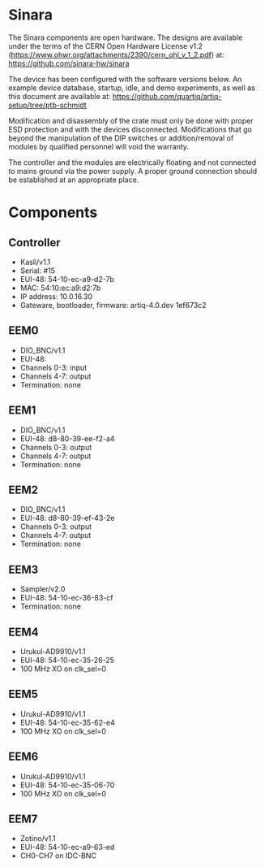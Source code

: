# Sinara

The Sinara components are open hardware. The designs are available under the
terms of the CERN Open Hardware License v1.2
(https://www.ohwr.org/attachments/2390/cern_ohl_v_1_2.pdf) at:
https://github.com/sinara-hw/sinara

The device has been configured with the software versions below.
An example device database, startup, idle, and demo experiments, as well
as this document are available at:
https://github.com/quartiq/artiq-setup/tree/ptb-schmidt

Modification and disassembly of the crate must only be done with proper ESD
protection and with the devices disconnected. Modifications that go beyond the
manipulation of the DIP switches or addition/removal of modules by qualified
personnel will void the warranty.

The controller and the modules are electrically floating and not connected
to mains ground via the power supply. A proper ground connection should be
established at an appropriate place.

# Components

## Controller

* Kasli/v1.1
* Serial: #15
* EUI-48: 54-10-ec-a9-d2-7b
* MAC: 54:10:ec:a9:d2:7b
* IP address: 10.0.16.30
* Gateware, bootloader, firmware: artiq-4.0.dev 1ef673c2

## EEM0

* DIO_BNC/v1.1
* EUI-48:
* Channels 0-3: input
* Channels 4-7: output
* Termination: none

## EEM1

* DIO_BNC/v1.1
* EUI-48: d8-80-39-ee-f2-a4
* Channels 0-3: output
* Channels 4-7: output
* Termination: none

## EEM2

* DIO_BNC/v1.1
* EUI-48: d8-80-39-ef-43-2e
* Channels 0-3: output
* Channels 4-7: output
* Termination: none

## EEM3

* Sampler/v2.0
* EUI-48: 54-10-ec-36-83-cf
* Termination: none

## EEM4

* Urukul-AD9910/v1.1
* EUI-48: 54-10-ec-35-26-25
* 100 MHz XO on clk_sel=0

## EEM5

* Urukul-AD9910/v1.1
* EUI-48: 54-10-ec-35-62-e4
* 100 MHz XO on clk_sel=0

## EEM6

* Urukul-AD9910/v1.1
* EUI-48: 54-10-ec-35-06-70
* 100 MHz XO on clk_sel=0

## EEM7

* Zotino/v1.1
* EUI-48: 54-10-ec-a9-63-ed
* CH0-CH7 on IDC-BNC
